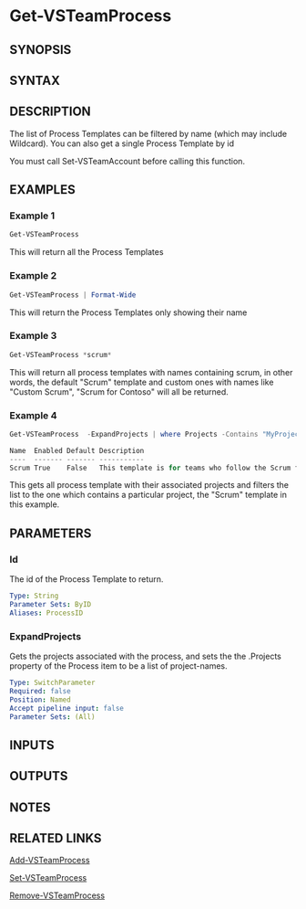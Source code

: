 <!-- #include "./common/header.md" -->

# Get-VSTeamProcess

## SYNOPSIS

<!-- #include "./synopsis/Get-VSTeamProcess.md" -->

## SYNTAX

## DESCRIPTION

The list of Process Templates can be filtered by name  (which may include Wildcard). You can also get a single Process Template by id

You must call Set-VSTeamAccount before calling this function.

## EXAMPLES

### Example 1

```powershell
Get-VSTeamProcess
```

This will return all the Process Templates

### Example 2

```powershell
Get-VSTeamProcess | Format-Wide
```

This will return the Process Templates only showing their name

### Example 3

```powershell
Get-VSTeamProcess *scrum*
```

This will return all process templates with names containing scrum,
in other words, the default "Scrum" template and custom ones with
names like "Custom Scrum", "Scrum for Contoso" will all be returned.

### Example 4

```powershell
Get-VSTeamProcess  -ExpandProjects | where Projects -Contains "MyProject"

Name  Enabled Default Description
----  ------- ------- -----------
Scrum True    False   This template is for teams who follow the Scrum framework.
```

This gets all process template with their associated  projects and filters the list to the one which contains a particular project,
the "Scrum" template in this example.

## PARAMETERS

<!-- #include "./params/ProcessName.md" -->

### Id

The id of the Process Template to return.

```yaml
Type: String
Parameter Sets: ByID
Aliases: ProcessID
```

### ExpandProjects

Gets the projects associated with the process, and sets the the .Projects property of the Process item to be a list of project-names.

```yaml
Type: SwitchParameter
Required: false
Position: Named
Accept pipeline input: false
Parameter Sets: (All)
```


## INPUTS

## OUTPUTS

## NOTES

<!-- #include "./common/prerequisites.md" -->

## RELATED LINKS

<!-- #include "./common/related.md" -->

[Add-VSTeamProcess](Add-VSTeamProcess.md)

[Set-VSTeamProcess](Add-VSTeamProcess.md)

[Remove-VSTeamProcess](Remove-VSTeamProcess.md)